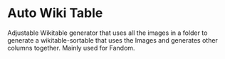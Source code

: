 # Auto Wiki Table
Adjustable Wikitable generator that uses all the images in a folder to generate a wikitable-sortable that uses the Images and generates other columns together. 
Mainly used for Fandom.
